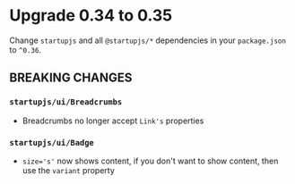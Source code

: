 # Upgrade 0.34 to 0.35

Change `startupjs` and all `@startupjs/*` dependencies in your `package.json` to `^0.36`.

## BREAKING CHANGES

### `startupjs/ui/Breadcrumbs`
- Breadcrumbs no longer accept `Link's` properties

### `startupjs/ui/Badge`
- `size='s'` now shows content, if you don't want to show content, then use the `variant` property